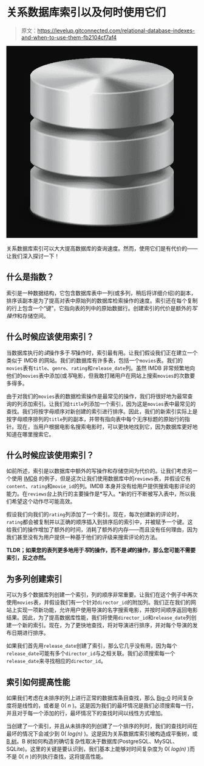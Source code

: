 # 关系数据库索引以及何时使用它们

> 原文：<https://levelup.gitconnected.com/relational-database-indexes-and-when-to-use-them-fb2104cf7af4>

![](img/0f267c9b84028581bb0389664f2a6be5.png)

关系数据库索引可以大大提高数据库的查询速度。然而，使用它们是有代价的——让我们深入探讨一下！

## 什么是指数？

索引是一种数据结构，它包含数据库表中一列(或多列，稍后将详细介绍)的副本，排序该副本是为了提高对表中原始列的数据库检索操作的速度。索引还在每个复制的行上包含一个“键”，它指向表的列中的原始数据行。创建索引的代价是额外的*写操作*和存储空间。

## 什么时候应该使用索引？

当数据库执行的*读*操作多于*写*操作时，索引最有用。让我们假设我们正在建立一个类似于 IMDB 的网站。我们的数据库有许多表，包括一个`movies`表。我们的`movies`表有`title`、`genre`、`rating`和`release_date`列。虽然 IMDB 非常频繁地向他们的`movies`表中添加(或*写*电影，但我敢打赌用户在网站上搜索`movies`的次数要多得多。

由于对我们的`movies`表的数据检索操作是最常见的操作，我们将很好地为最常查询的列添加索引。让我们给`title`列添加一个索引，因为这是`movies`表中最常见的查找。我们将按字母顺序对新创建的索引进行排序。因此，我们的新索引实际上是按字母顺序排列的`title`列的副本，并带有指向表中每个无序标题的原始行的指针。现在，当用户根据电影名搜索电影时，可以更快地找到它，因为数据库更好地知道在哪里搜索它。

## 什么时候应该使用索引？

如前所述，索引是以数据库中额外的写操作和存储空间为代价的。让我们考虑另一个使用 [IMDB](https://www.imdb.com/) 的例子，但是这次让我们使用数据库中的`reviews`表，并假设它有`content`、`rating`和`movie_id`的列。IMDB 本身并没有给用户提供搜索电影评论的能力。在`reviews`台上执行的主要操作是*写入。*新的行不断被写入表中，所以我们希望这个动作尽可能高效。

假设我们向我们的`rating`列添加了一个索引。现在，每次创建新的评论时，`rating`都会被复制并以正确的顺序插入到排序后的索引中，并被赋予一个键。这给我们的操作增加了额外的时间，消耗了额外的内存——而且没有任何理由，因为我们甚至没有为用户提供一种基于他们的评级来搜索评论的方法。

**TLDR；如果您的表列更多地用于*写*的操作，而不是*读*的操作，那么您可能不需要索引，反之亦然。**

## 为多列创建索引

可以为多个数据库列创建一个索引，列的顺序非常重要。让我们在这个例子中再次使用`movies`表，并假设我们有一个针对`director_id`的附加列。我们正在我们的网站上实现一项新功能，允许用户使用导演的名字搜索电影，并按时间顺序返回电影结果。因此，为了提高数据库性能，我们将使用`director_id`和`release_date`列创建一个新的索引。现在，为了更快地查找，将对导演进行排序，并对每个导演的发布日期进行排序。

如果我们首先用`release_date`创建了索引，那么它几乎没有用，因为每个`release_date`可能有多个`director_id`与之相关联。我们必须搜索每一个`release_date`来寻找相应的`director_id`。

## 索引如何提高性能

如果我们考虑在未排序的列上进行正常的数据库条目查找，那么 [Big-0](https://www.bigocheatsheet.com/) 时间复杂度将是线性的，或者是 0( *n* )。这是因为我们的最坏情况是我们必须搜索每一行，并且对于每一个添加的行，最坏情况下的查找时间以线性方式增加。

当创建了一个索引，并且从未排序的列创建了一个排序的列时，我们的查找时间在最坏的情况下会减少到 0( *log(n)* )。这是因为关系数据库索引被构造成平衡树，或 [B 树](https://use-the-index-luke.com/sql/anatomy/the-tree)。B 树如何构造的确切复杂性取决于数据库(PostgreSQL、MySQL、SQLite)。这里的关键是要认识到，我们基本上能够对时间复杂度为 0( *log(n)* )而不是 0( *n* )的列执行查找，这将提高性能。